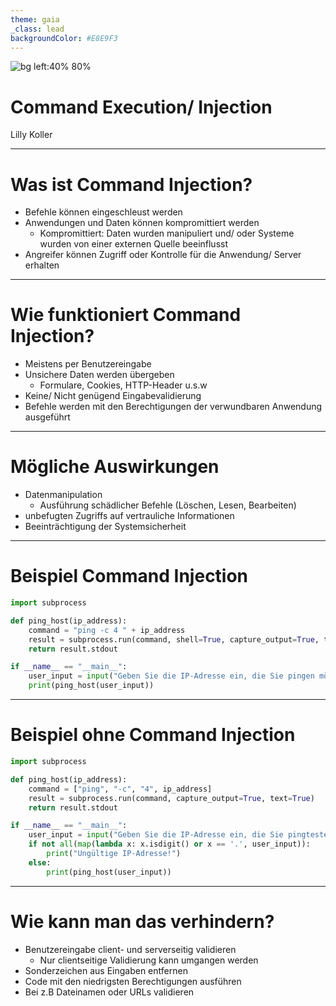 ```yaml
---
theme: gaia
_class: lead
backgroundColor: #E8E9F3
---
```

<style scoped>
  @import url('styles.css');
</style>

![bg left:40% 80%](https://iosec.in/wp-content/uploads/2018/01/command_injection-a0cfd67725c30fb75f4716b3cd123c76.png)

# Command Execution/ Injection

Lilly Koller

---

# Was ist Command Injection?

- Befehle können eingeschleust werden
- Anwendungen und Daten können kompromittiert werden
  - Kompromittiert: Daten wurden manipuliert und/ oder Systeme wurden von einer externen Quelle beeinflusst
- Angreifer können Zugriff oder Kontrolle für die Anwendung/ Server erhalten

---

# Wie funktioniert Command Injection?

- Meistens per Benutzereingabe
- Unsichere Daten werden übergeben
  - Formulare, Cookies, HTTP-Header u.s.w
- Keine/ Nicht genügend Eingabevalidierung
- Befehle werden mit den Berechtigungen der verwundbaren Anwendung ausgeführt

---

# Mögliche Auswirkungen

- Datenmanipulation
    - Ausführung schädlicher Befehle (Löschen, Lesen, Bearbeiten) 
- unbefugten Zugriffs auf vertrauliche Informationen
- Beeinträchtigung der Systemsicherheit

---

# Beispiel Command Injection

```python
import subprocess

def ping_host(ip_address):
    command = "ping -c 4 " + ip_address
    result = subprocess.run(command, shell=True, capture_output=True, text=True)
    return result.stdout

if __name__ == "__main__":
    user_input = input("Geben Sie die IP-Adresse ein, die Sie pingen möchten: ")
    print(ping_host(user_input))
```

---

# Beispiel ohne Command Injection

```python
import subprocess

def ping_host(ip_address):
    command = ["ping", "-c", "4", ip_address]
    result = subprocess.run(command, capture_output=True, text=True)
    return result.stdout

if __name__ == "__main__":
    user_input = input("Geben Sie die IP-Adresse ein, die Sie pingtesten möchten: ")
    if not all(map(lambda x: x.isdigit() or x == '.', user_input)):
        print("Ungültige IP-Adresse!")
    else:
        print(ping_host(user_input))
```

---
# Wie kann man das verhindern?

- Benutzereingabe client- und serverseitig validieren
  - Nur clientseitige Validierung kann umgangen werden
- Sonderzeichen aus Eingaben entfernen
- Code mit den niedrigsten Berechtigungen ausführen
- Bei z.B Dateinamen oder URLs validieren
